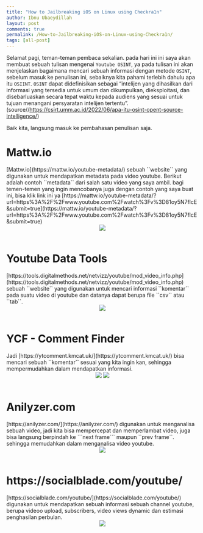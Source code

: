 ```yaml
---
title: "How to Jailbreaking iOS on Linux using Checkra1n"
author: Ibnu Ubaeydillah
layout: post
comments: true
permalink: /How-to-Jailbreaking-iOS-on-Linux-using-Checkra1n/
tags: [all-post]
---
```

Selamat pagi, teman-teman pembaca sekalian. pada hari ini ini saya akan membuat sebuah tulisan mengenai ``Youtube OSINT``, ya pada tulisan ini akan menjelaskan bagaimana mencari sebuah informasi dengan metode ``OSINT``, sebelum masuk ke penulisan ini, sebaiknya kita pahami terlebih dahulu apa itu ``OSIINT``. ``OSINT`` dapat didefinisikan sebagai “intelijen yang dihasilkan dari informasi yang tersedia untuk umum dan dikumpulkan, dieksploitasi, dan disebarluaskan secara tepat waktu kepada audiens yang sesuai untuk tujuan menangani persyaratan intelijen tertentu”. 
<br>
(source//https://csirt.umm.ac.id/2022/06/apa-itu-osint-opent-source-intelligence/)

Baik kita, langsung masuk ke pembahasan penulisan saja. 
<br>

<h1>Mattw.io</h1>
[Mattw.io](https://mattw.io/youtube-metadata/) sebuah ``website`` yang digunakan untuk mendapatkan metadata pada video youtube. Berikut adalah contoh ``metadata`` dari salah satu video yang saya ambil. bagi temen-temen yang ingin mencobanya juga dengan contoh yang saya buat ini, bisa klik link ini ya [https://mattw.io/youtube-metadata/?url=https%3A%2F%2Fwww.youtube.com%2Fwatch%3Fv%3D81oy5N7flcE&submit=true](https://mattw.io/youtube-metadata/?url=https%3A%2F%2Fwww.youtube.com%2Fwatch%3Fv%3D81oy5N7flcE&submit=true)

<center>
	<img src="https://user-images.githubusercontent.com/28418984/202823965-655be098-0859-4c2c-9703-a1cd6b078672.png">
</center>
<br>


<h1>Youtube Data Tools</h1>
[https://tools.digitalmethods.net/netvizz/youtube/mod_video_info.php](https://tools.digitalmethods.net/netvizz/youtube/mod_video_info.php) sebuah ``website`` yang digunakan untuk mencari informasi ``komentar`` pada suatu video di youtube dan datanya dapat berupa file ``csv`` atau ``tab``.

<center>
<img src="https://user-images.githubusercontent.com/28418984/202825488-5cec7d20-e0fd-4dd6-88bf-6bde52484a57.png">
</center>
<br>

<h1>YCF - Comment Finder</h1>
Jadi [https://ytcomment.kmcat.uk/](https://ytcomment.kmcat.uk/) bisa mencari sebuah ``komentar`` sesuai yang kita ingin kan, sehingga mempermudahkan dalam mendapatkan informasi.

<center>
<img src="https://user-images.githubusercontent.com/28418984/202826208-97cd66ad-661e-4c89-9ce1-139dc9f222d8.png">
<img src="https://user-images.githubusercontent.com/28418984/202826309-98a756be-2dd9-438b-9af7-607972fa05c9.png">
</center>
<br>


<h1>Anilyzer.com</h1>
[https://anilyzer.com/](https://anilyzer.com/) digunakan untuk menganalisa sebuah video, jadi kita bisa mempercepat dan memperlambat video, juga bisa langsung berpindah ke ```next frame``` maupun ``prev frame``. sehingga memudahkan dalam menganalisa video youtube.

<center>
<img src="https://user-images.githubusercontent.com/28418984/202827304-13d9193e-eca8-4dd9-84ac-65bdb8479be1.png">
</center>
<br>

<h1>https://socialblade.com/youtube/</h1>
[https://socialblade.com/youtube/](https://socialblade.com/youtube/) digunakan untuk mendapatkan sebuah informasi sebuah channel youtube, berupa videoo upload, subscribers, video views dynamic dan estimasi penghasilan perbulan. 

<center>
<img src="https://user-images.githubusercontent.com/28418984/214980236-cff27a0b-8bfa-4f6c-8f4b-d375e698c846.png">
</center>

